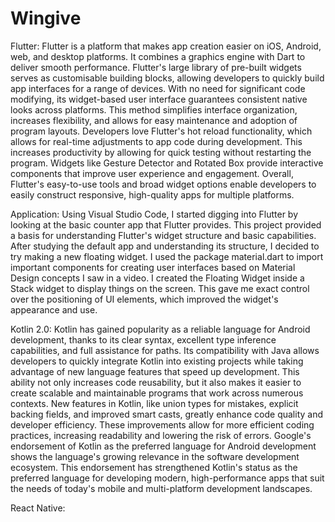 # Wingive
Flutter:
Flutter is a platform that makes app creation easier on iOS, Android, web, and desktop platforms. It combines a graphics engine with Dart to deliver smooth performance.
Flutter's large library of pre-built widgets serves as customisable building blocks, allowing developers to quickly build app interfaces for a range of devices. With no need for significant code modifying, its widget-based user interface guarantees consistent native looks across platforms. This method simplifies interface organization, increases flexibility, and allows for easy maintenance and adoption of program layouts.
Developers love Flutter's hot reload functionality, which allows for real-time adjustments to app code during development. This increases productivity by allowing for quick testing without restarting the program.
Widgets like Gesture Detector and Rotated Box provide interactive components that improve user experience and engagement.
Overall, Flutter's easy-to-use tools and broad widget options enable developers to easily construct responsive, high-quality apps for multiple platforms.


Application:
Using Visual Studio Code, I started digging into Flutter by looking at the basic counter app that Flutter provides. This project provided a basis for understanding Flutter's widget structure and basic capabilities.
After studying the default app and understanding its structure, I decided to try making a new floating widget. I used the package material.dart to import important components for creating user interfaces based on Material Design concepts I saw in a video. 
I created the Floating Widget inside a Stack widget to display things on the screen. This gave me exact control over the positioning of UI elements, which improved the widget's appearance and use.


Kotlin 2.0:
Kotlin has gained popularity as a reliable language for Android development, thanks to its clear syntax, excellent type inference capabilities, and full assistance for paths.
Its compatibility with Java allows developers to quickly integrate Kotlin into existing projects while taking advantage of new language features that speed up development. This ability not only increases code reusability, but it also makes it easier to create scalable and maintainable programs that work across numerous contexts.
New features in Kotlin, like union types for mistakes, explicit backing fields, and improved smart casts, greatly enhance code quality and developer efficiency. These improvements allow for more efficient coding practices, increasing readability and lowering the risk of errors.
Google's endorsement of Kotlin as the preferred language for Android development shows the language's growing relevance in the software development ecosystem. This endorsement has strengthened Kotlin's status as the preferred language for developing modern, high-performance apps that suit the needs of today's mobile and multi-platform development landscapes.


React Native:




